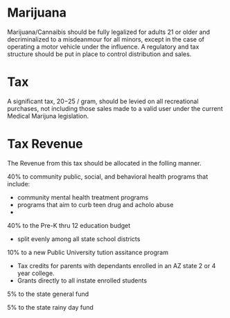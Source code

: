 # Marijuana

Marijuana/Cannaibis should be fully legalized for adults 21 or older and decriminalized to a misdeanmour for all minors, except in the case of operating a motor vehicle under the influence. A regulatory and tax structure should be put in place to control distribution and sales.

# Tax 

A significant tax,  $20-$25 / gram, should be levied on all recreational purchases, not including those sales made to a valid user under the current Medical Marijuna legislation.

# Tax Revenue

The Revenue from this tax should be allocated in the folling manner.

40% to community public, social, and behavioral health programs that include: 
* community mental health treatment programs
* programs that aim to curb teen drug and acholo abuse
* 

40% to the Pre-K thru 12 education budget
* split evenly among all state school districts 

10% to a new Public University tution assitance program 
* Tax credits for parents with dependants enrolled in an AZ state 2 or 4 year college.
* Grants directly to all instate enrolled students

5% to the state general fund

5% to the state rainy day fund

